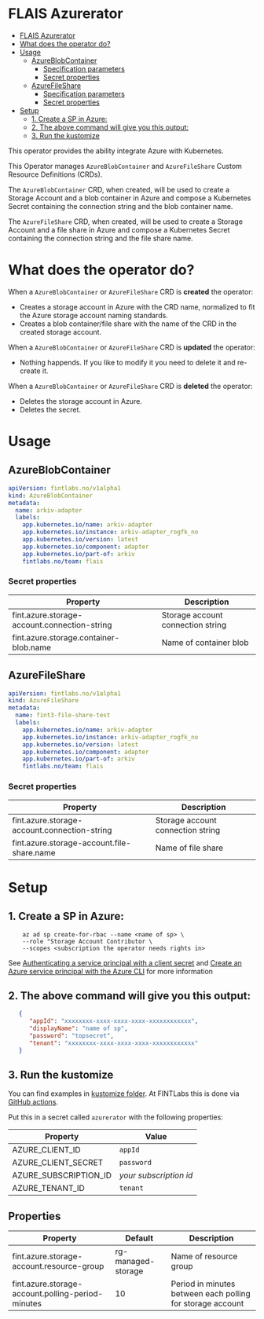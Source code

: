 # FLAIS Azurerator

<!-- TOC -->
* [FLAIS Azurerator](#flais-azurerator)
* [What does the operator do?](#what-does-the-operator-do)
* [Usage](#usage)
  * [AzureBlobContainer](#azureblobcontainer)
    * [Specification parameters](#specification-parameters)
    * [Secret properties](#secret-properties)
  * [AzureFileShare](#azurefileshare)
    * [Specification parameters](#specification-parameters)
    * [Secret properties](#secret-properties)
* [Setup](#setup)
  * [1. Create a SP in Azure:](#1-create-a-sp-in-azure-)
  * [2. The above command will give you this output:](#2-the-above-command-will-give-you-this-output-)
  * [3. Run the kustomize](#3-run-the-kustomize)
<!-- TOC -->

This operator provides the ability integrate Azure with Kubernetes.

This Operator manages `AzureBlobContainer` and `AzureFileShare` Custom Resource Definitions (CRDs).

The `AzureBlobContainer` CRD, when created, will be used to create a Storage Account and a blob container in Azure
and compose a Kubernetes Secret containing the connection string and the blob container name.

The `AzureFileShare` CRD, when created, will be used to create a Storage Account and a file share in Azure
and compose a Kubernetes Secret containing the connection string and the file share name.

# What does the operator do?

When a `AzureBlobContainer` or `AzureFileShare` CRD is **created** the operator:

- Creates a storage account in Azure with the CRD name, normalized to fit the Azure storage account naming standards.
- Creates a blob container/file share with the name of the CRD in the created storage account.

When a `AzureBlobContainer` or `AzureFileShare` CRD is **updated** the operator:

- Nothing happends. If you like to modify it you need to delete it and re-create it.

When a `AzureBlobContainer` or `AzureFileShare` CRD is **deleted** the operator:

- Deletes the storage account in Azure.
- Deletes the secret.

# Usage

## AzureBlobContainer

```yaml
apiVersion: fintlabs.no/v1alpha1
kind: AzureBlobContainer
metadata:
  name: arkiv-adapter
  labels:
    app.kubernetes.io/name: arkiv-adapter
    app.kubernetes.io/instance: arkiv-adapter_rogfk_no
    app.kubernetes.io/version: latest
    app.kubernetes.io/component: adapter
    app.kubernetes.io/part-of: arkiv
    fintlabs.no/team: flais
```

### Secret properties

| Property                                     | Description                       |
|----------------------------------------------|-----------------------------------|
| fint.azure.storage-account.connection-string | Storage account connection string |
| fint.azure.storage.container-blob.name       | Name of container blob            |

## AzureFileShare

```yaml
apiVersion: fintlabs.no/v1alpha1
kind: AzureFileShare
metadata:
  name: fint3-file-share-test
  labels:
    app.kubernetes.io/name: arkiv-adapter
    app.kubernetes.io/instance: arkiv-adapter_rogfk_no
    app.kubernetes.io/version: latest
    app.kubernetes.io/component: adapter
    app.kubernetes.io/part-of: arkiv
    fintlabs.no/team: flais
```

### Secret properties

| Property                                     | Description                       |
|----------------------------------------------|-----------------------------------|
| fint.azure.storage-account.connection-string | Storage account connection string |
| fint.azure.storage-account.file-share.name   | Name of file share                |

# Setup

## 1. Create a SP in Azure:

````shell
    az ad sp create-for-rbac --name <name of sp> \                                                                                                                                                                
    --role "Storage Account Contributor \
    --scopes <subscription the operator needs rights in>
````
See [Authenticating a service principal with a client secret](https://github.com/Azure/azure-sdk-for-java/wiki/Azure-Identity-Examples#authenticating-a-service-principal-with-a-client-secret)
and [Create an Azure service principal with the Azure CLI](https://learn.microsoft.com/en-us/cli/azure/create-an-azure-service-principal-azure-cli)
for more information 

## 2. The above command will give you this output:
````json
   {
      "appId": "xxxxxxxx-xxxx-xxxx-xxxx-xxxxxxxxxxxx",
      "displayName": "name of sp",
      "password": "topsecret",
      "tenant": "xxxxxxxx-xxxx-xxxx-xxxx-xxxxxxxxxxxx"
   }
````

## 3. Run the kustomize 
You can find examples in [kustomize folder](kustomize). 
At FINTLabs this is done via [GitHub actions](.github/workflows).

Put this in a secret called `azurerator` with the following properties:

| Property              | Value                  |
|-----------------------|------------------------|
| AZURE_CLIENT_ID       | `appId`                |
| AZURE_CLIENT_SECRET   | `password`             |
| AZURE_SUBSCRIPTION_ID | _your subscription id_ |
| AZURE_TENANT_ID       | `tenant`               |

## Properties

| Property                                          | Default            | Description                                                |
|---------------------------------------------------|--------------------|------------------------------------------------------------|
| fint.azure.storage-account.resource-group         | rg-managed-storage | Name of resource group                                     |
| fint.azure.storage-account.polling-period-minutes | 10                 | Period in minutes between each polling for storage account |

